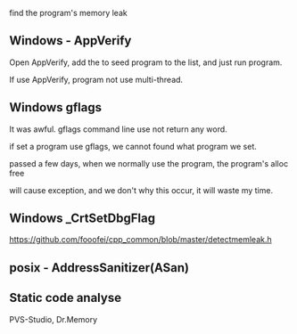 
find the program's memory leak

## Windows - AppVerify

Open AppVerify, add the to seed program to the list, and just run program.

If use AppVerify, program not use multi-thread.


## Windows gflags

It was awful. gflags command line use not return any word. 

if set a program use gflags, we cannot found what program we set.

passed a few days, when we normally use the program, the program's alloc free

will cause exception, and we don't why this occur, it will waste my time.


## Windows _CrtSetDbgFlag

https://github.com/fooofei/cpp_common/blob/master/detectmemleak.h

## posix - AddressSanitizer(ASan)


## Static code analyse

PVS-Studio, Dr.Memory